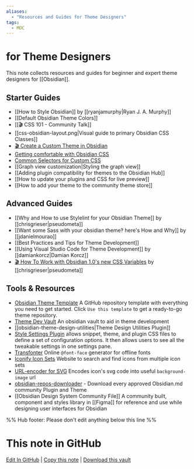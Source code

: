 ```yaml
---
aliases: 
  - "Resources and Guides for Theme Designers"
tags:
  - MOC
---
```


# for Theme Designers

This note collects resources and guides for beginner and expert theme designers for [[Obsidian]].

## Starter Guides

- [[How to Style Obsidian]] by [[ryanjamurphy|Ryan J. A. Murphy]]
- [[Default Obsidian Theme Colors]]
- [[🎬 CSS 101 - Community Talk]]
- [[css-obsidian-layout.png|Visual guide to primary Obsidian CSS Classes]]
- [🎬 Create a Custom Theme in Obsidian](https://www.youtube.com/watch?v=lyaEnxgow4E)
- [Getting comfortable with Obsidian CSS](https://forum.obsidian.md/t/getting-comfortable-with-obsidian-css/133)
- [Common Selectors for Custom CSS](https://forum.obsidian.md/t/common-selectors-for-custom-css/1984)
- [[Graph view customization|Styling the graph view]] 
- [[Adding plugin compatibility for themes to the Obsidian Hub]]
- [[How to update your plugins and CSS for live preview]]
- [[How to add your theme to the community theme store]]

## Advanced Guides

- [[Why and How to use Stylelint for your Obsidian Theme]] by [[chrisgrieser|pseudometa]]
- [[Want some Sass with your obsidian theme‽ here's How and Why]] by [[jdanielmourao]]
- [[Best Practices and Tips for Theme Development]]
- [[Using Visual Studio Code for Theme Development]] by [[damiankorcz|Damian Korcz]]
- [🎬 How To Work with Obsidian 1.0's new CSS Variables](https://www.youtube.com/watch?v=yl0pvIRTWWo)  by [[chrisgrieser|pseudometa]]

## Tools & Resources

- [Obsidian Theme Template](https://github.com/obsidian-community/obsidian-theme-template) A GitHub repository template with everything you need to get started. Click `Use this template` to get a ready-to-go theme repository.
- [Theme Dev Vault](https://github.com/obsidian-community/theme-dev-vault) An obsidian vault to aid in theme development
- [[obsidian-theme-design-utilities|Theme Design Utilities Plugin]]
- [Style Settings Plugin](https://github.com/mgmeyers/obsidian-style-settings) allows snippet, theme, and plugin CSS files to define a set of configuration options. It then allows users to see all the tweakable settings in one settings pane.
- [Transfonter](https://transfonter.org/) Online `@font-face` generator for offline fonts
- [Iconify Icon Sets](https://icon-sets.iconify.design/) Website to search and find icons from multiple icon sets
- [URL-encoder for SVG](https://yoksel.github.io/url-encoder/) Encodes icon's svg code into useful `background-image` url
- [obsidian-repos-downloader](https://github.com/claremacrae/obsidian-repos-downloader) - Download every approved Obsidian.md community Plugin and Theme
- [[Obsidian Design System Community File]] A community built, component and styles library in [[Figma]] for reference and use while designing user interfaces for Obsidian

%% Hub footer: Please don't edit anything below this line %%

# This note in GitHub

<span class="git-footer">[Edit In GitHub](https://github.dev/obsidian-community/obsidian-hub/blob/main/04%20-%20Guides%2C%20Workflows%2C%20%26%20Courses/for%20Theme%20Designers.md "git-hub-edit-note") | [Copy this note](https://raw.githubusercontent.com/obsidian-community/obsidian-hub/main/04%20-%20Guides%2C%20Workflows%2C%20%26%20Courses/for%20Theme%20Designers.md "git-hub-copy-note") | [Download this vault](https://github.com/obsidian-community/obsidian-hub/archive/refs/heads/main.zip "git-hub-download-vault") </span>
